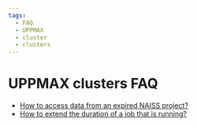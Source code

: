 ```yaml
---
tags:
  - FAQ
  - UPPMAX
  - cluster
  - clusters
---
```


# UPPMAX clusters FAQ

- [How to access data from an expired NAISS project?](get_data_from_an_expired_project.md)
- [How to extend the duration of a job that is running?](extend_duration_of_running_job.md)